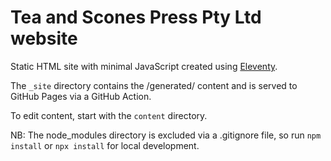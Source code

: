 # Tea and Scones Press Pty Ltd website

Static HTML site with minimal JavaScript created using [Eleventy](https://www.11ty.dev).

The `_site` directory contains the /generated/ content and is served to GitHub Pages via a GitHub Action.

To edit content, start with the `content` directory.

NB: The node_modules directory is excluded via a .gitignore file, so run `npm install` or `npx install` for local development.
